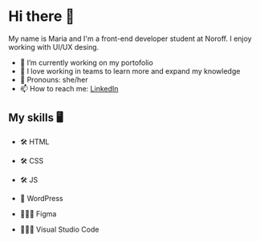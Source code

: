 # Hi there 👋

My name is Maria and I'm a front-end developer student at Noroff. I enjoy working with UI/UX desing.

- 🌸 I’m currently working on my portofolio 
- 👯 I love working in teams to learn more and expand my knowledge 
- 🌈 Pronouns: she/her
- 📫 How to reach me: [LinkedIn](https://www.linkedin.com/in/maria-jaroszewska-94a63b241/)


## My skills 🖥️

- 🛠️ HTML
- 🛠️ CSS
- 🛠️ JS

- 📝 WordPress
- 👩🏻‍🎨 Figma
- 👩🏻‍💻 Visual Studio Code

<!--
**mariajaro/mariajaro** is a ✨ _special_ ✨ repository because its `README.md` (this file) appears on your GitHub profile.


